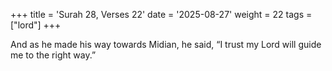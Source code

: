+++
title = 'Surah 28, Verses 22'
date = '2025-08-27'
weight = 22
tags = ["lord"]
+++

And as he made his way towards Midian, he said, “I trust my Lord will guide me to the right way.”